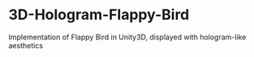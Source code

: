 # 3D-Hologram-Flappy-Bird
 Implementation of Flappy Bird in Unity3D, displayed with hologram-like aesthetics
